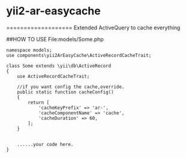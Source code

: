 # yii2-ar-easycache
===================
Extended ActiveQuery to cache everything

##HOW TO USE
File:models/Some.php

```
namespace models;
use components\yii2ArEasyCache\ActiveRecordCacheTrait; 

class Some extends \yii\db\ActiveRecord
{
	use ActiveRecordCacheTrait;
	
	//if you want config the cache,override.
	public static function cacheConfig()
    {
        return [
        	'cacheKeyPrefix' => 'ar-',
       		'cacheComponentName' => 'cache',
     	 	'cacheDuration' => 60,
        ];
    }
	
	
	......your code here.
}
```